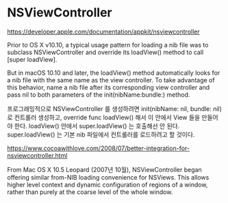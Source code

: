 # NSViewController

 https://developer.apple.com/documentation/appkit/nsviewcontroller

 Prior to OS X v10.10,
 a typical usage pattern for loading a nib file was to subclass NSViewController
 and override its loadView() method to call [super loadView].

 But in macOS 10.10 and later,
 the loadView() method automatically looks for a nib file with the same name as the view controller.
 To take advantage of this behavior, name a nib file after its corresponding view controller
 and pass nil to both parameters of the init(nibName:bundle:) method.

 프로그래밍적으로 NSViewController 를 생성하려면
 init(nibName: nil, bundle: nil) 로 컨트롤러 생성하고,
 override func loadView() 해서 이 안에서 View 들을 만들어야 한다.
 loadView() 안에서 super.loadView() 는 호출해선 안 된다.
 super.loadView() 는 기본 nib 파일에서 컨트롤러를 로드하려고 할 것이다.

 https://www.cocoawithlove.com/2008/07/better-integration-for-nsviewcontroller.html

 From Mac OS X 10.5 Leopard (2007년 10월), 
 NSViewController began offering similar from-NIB loading convenience for NSViews.
 This allows higher level context and dynamic configuration of regions of a window,
 rather than purely at the coarse level of the whole window.



